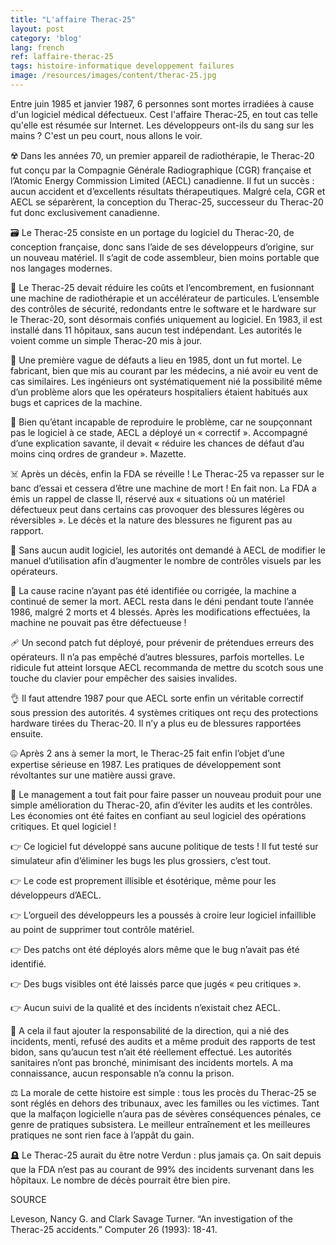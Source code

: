 ```yaml
---
title: "L'affaire Therac-25"
layout: post
category: 'blog'
lang: french
ref: laffaire-therac-25
tags: histoire-informatique developpement failures
image: /resources/images/content/therac-25.jpg
---
```


Entre juin 1985 et janvier 1987, 6 personnes sont mortes irradiées à cause d'un logiciel médical défectueux. Cest l'affaire Therac-25, en tout cas telle qu'elle est résumée sur Internet. Les développeurs ont-ils du sang sur les mains ? C'est un peu court, nous allons le voir.

☢️ Dans les années 70, un premier appareil de radiothérapie, le Therac-20 fut conçu par la Compagnie Générale Radiographique (CGR) française et l’Atomic Energy Commission Limited (AECL) canadienne. Il fut un succès : aucun accident et d’excellents résultats thérapeutiques. Malgré cela, CGR et AECL se séparèrent, la conception du Therac-25, successeur du Therac-20 fut donc exclusivement canadienne.

🗃️ Le Therac-25 consiste en un portage du logiciel du Therac-20, de conception française, donc sans l’aide de ses développeurs d’origine, sur un nouveau matériel. Il s’agit de code assembleur, bien moins portable que nos langages modernes.

🤦 Le Therac-25 devait réduire les coûts et l’encombrement, en fusionnant une machine de radiothérapie et un accélérateur de particules. L’ensemble des contrôles de sécurité, redondants entre le software et le hardware sur le Therac-20, sont désormais confiés uniquement au logiciel. En 1983, il est installé dans 11 hôpitaux, sans aucun test indépendant. Les autorités le voient comme un simple Therac-20 mis à jour.

🤥 Une première vague de défauts a lieu en 1985, dont un fut mortel. Le fabricant, bien que mis au courant par les médecins, a nié avoir eu vent de cas similaires. Les ingénieurs ont systématiquement nié la possibilité même d’un problème alors que les opérateurs hospitaliers étaient habitués aux bugs et caprices de la machine.

🎺 Bien qu’étant incapable de reproduire le problème, car ne soupçonnant pas le logiciel à ce stade, AECL a déployé un « correctif ». Accompagné d’une explication savante, il devait « réduire les chances de défaut d’au moins cinq ordres de grandeur ». Mazette.

☠️ Après un décès, enfin la FDA se réveille ! Le Therac-25 va repasser sur le banc d’essai et cessera d’être une machine de mort ! En fait non. La FDA a émis un rappel de classe II, réservé aux « situations où un matériel défectueux peut dans certains cas provoquer des blessures légères ou réversibles ». Le décès et la nature des blessures ne figurent pas au rapport.

📖 Sans aucun audit logiciel, les autorités ont demandé à AECL de modifier le manuel d’utilisation afin d’augmenter le nombre de contrôles visuels par les opérateurs.

🤑 La cause racine n’ayant pas été identifiée ou corrigée, la machine a continué de semer la mort. AECL resta dans le déni pendant toute l’année 1986, malgré 2 morts et 4 blessés. Après les modifications effectuées, la machine ne pouvait pas être défectueuse !

🩹 Un second patch fut déployé, pour prévenir de prétendues erreurs des opérateurs. Il n’a pas empêché d’autres blessures, parfois mortelles. Le ridicule fut atteint lorsque AECL recommanda de mettre du scotch sous une touche du clavier pour empêcher des saisies invalides.

👌 Il faut attendre 1987 pour que AECL sorte enfin un véritable correctif sous pression des autorités. 4 systèmes critiques ont reçu des protections hardware tirées du Therac-20. Il n’y a plus eu de blessures rapportées ensuite.

🤐 Après 2 ans à semer la mort, le Therac-25 fait enfin l’objet d’une expertise sérieuse en 1987. Les pratiques de développement sont révoltantes sur une matière aussi grave.

💸 Le management a tout fait pour faire passer un nouveau produit pour une simple amélioration du Therac-20, afin d’éviter les audits et les contrôles. Les économies ont été faites en confiant au seul logiciel des opérations critiques. Et quel logiciel !

👉 Ce logiciel fut développé sans aucune politique de tests ! Il fut testé sur simulateur afin d’éliminer les bugs les plus grossiers, c’est tout.

👉 Le code est proprement illisible et ésotérique, même pour les développeurs d’AECL.

👉 L’orgueil des développeurs les a poussés à croire leur logiciel infaillible au point de supprimer tout contrôle matériel.

👉 Des patchs ont été déployés alors même que le bug n’avait pas été identifié.

👉 Des bugs visibles ont été laissés parce que jugés « peu critiques ».

👉 Aucun suivi de la qualité et des incidents n’existait chez AECL.

🤥 A cela il faut ajouter la responsabilité de la direction, qui a nié des incidents, menti, refusé des audits et a même produit des rapports de test bidon, sans qu’aucun test n’ait été réellement effectué. Les autorités sanitaires n’ont pas bronché, minimisant des incidents mortels. A ma connaissance, aucun responsable n’a connu la prison.

⚖️ La morale de cette histoire est simple : tous les procès du Therac-25 se sont réglés en dehors des tribunaux, avec les familles ou les victimes. Tant que la malfaçon logicielle n’aura pas de sévères conséquences pénales, ce genre de pratiques subsistera. Le meilleur entraînement et les meilleures pratiques ne sont rien face à l’appât du gain.

🪦 Le Therac-25 aurait du être notre Verdun : plus jamais ça. On sait depuis que la FDA n’est pas au courant de 99% des incidents survenant dans les hôpitaux. Le nombre de décès pourrait être bien pire.

SOURCE

Leveson, Nancy G. and Clark Savage Turner. “An investigation of the Therac-25 accidents.” Computer 26 (1993): 18-41.